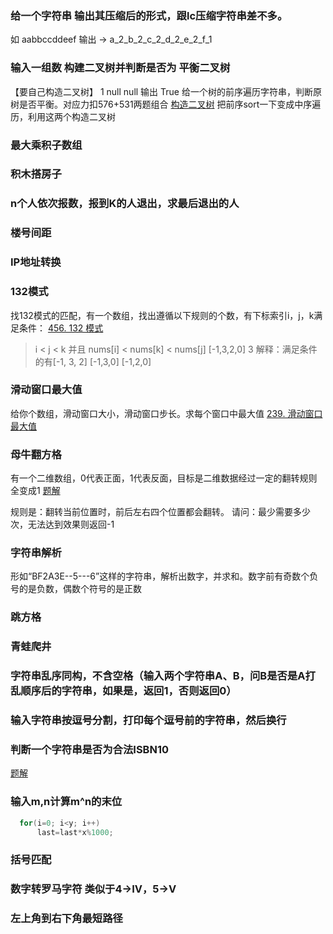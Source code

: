 ### 给一个字符串 输出其压缩后的形式，跟lc压缩字符串差不多。
如 aabbccddeef   输出 ->  a_2_b_2_c_2_d_2_e_2_f_1

### 输入一组数 构建二叉树并判断是否为 平衡二叉树
【要自己构造二叉树】
1 null  null   输出 True
给一个树的前序遍历字符串，判断原树是否平衡。对应力扣576+531两题组合
[构造二叉树](https://leetcode.cn/problems/construct-binary-search-tree-from-preorder-traversal/solution/by-flycumt-72bs/)
把前序sort一下变成中序遍历，利用这两个构造二叉树

### 最大乘积子数组
### 积木搭房子

### n个人依次报数，报到K的人退出，求最后退出的人

### 楼号间距

### IP地址转换

### 132模式
找132模式的匹配，有一个数组，找出遵循以下规则的个数，有下标索引i，j，k满足条件：
[456. 132 模式](https://leetcode.cn/problems/132-pattern/)
>i < j < k 并且 nums[i] < nums[k] < nums[j]
[-1,3,2,0]
3
解释：满足条件的有[-1, 3, 2]  [-1,3,0]  [-1,2,0]

### 滑动窗口最大值
给你个数组，滑动窗口大小，滑动窗口步长。求每个窗口中最大值
[239. 滑动窗口最大值](https://leetcode.cn/problems/sliding-window-maximum/)

### 母牛翻方格
有一个二维数组，0代表正面，1代表反面，目标是二维数据经过一定的翻转规则全变成1
[题解](https://blog.csdn.net/MIKASA3/article/details/51684640)
>
规则是：翻转当前位置时，前后左右四个位置都会翻转。
请问：最少需要多少次，无法达到效果则返回-1

### 字符串解析
形如“BF2A3E--5---6”这样的字符串，解析出数字，并求和。数字前有奇数个负号的是负数，偶数个符号的是正数

### 跳方格

### 青蛙爬井

### 字符串乱序同构，不含空格（输入两个字符串A、B，问B是否是A打乱顺序后的字符串，如果是，返回1，否则返回0）

### 输入字符串按逗号分割，打印每个逗号前的字符串，然后换行

### 判断一个字符串是否为合法ISBN10
[题解](https://blog.csdn.net/YouMing_Li/article/details/113942737)

### 输入m,n计算m^n的末位
```c
  for(i=0; i<y; i++)
      last=last*x%1000;
```

### 括号匹配
### 数字转罗马字符 类似于4→IV，5→V
### 左上角到右下角最短路径


